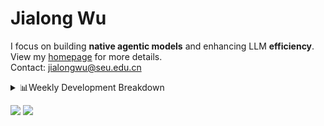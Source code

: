 #  Jialong Wu

I focus on building **native agentic models** and enhancing LLM **efficiency**.<br>
View my [homepage](https://callanwu.github.io/) for more details. <br>
Contact: jialongwu@seu.edu.cn

<details><summary>📊Weekly Development Breakdown</summary>

<!--START_SECTION:waka-->

```txt
From: 11 May 2025 - To: 18 May 2025

Total Time: 45 hrs 23 mins

Python     34 hrs 23 mins  ███████████████████░░░░░░   75.76 %
JSON       9 hrs 6 mins    █████░░░░░░░░░░░░░░░░░░░░   20.08 %
Bash       43 mins         ▒░░░░░░░░░░░░░░░░░░░░░░░░   01.61 %
Text       43 mins         ▒░░░░░░░░░░░░░░░░░░░░░░░░   01.59 %
HTML       19 mins         ▒░░░░░░░░░░░░░░░░░░░░░░░░   00.70 %
```

<!--END_SECTION:waka-->

[![wakatime](https://wakatime.com/badge/user/c6720b29-9431-4a60-bc9d-e1fb2b6bd65f.svg)](https://wakatime.com/@c6720b29-9431-4a60-bc9d-e1fb2b6bd65f)
</details>

[![](https://img.shields.io/badge/Google%20Scholar-4385FE.svg?&color=d6d6d6&style=flat-square&logo=google-scholar)](https://scholar.google.com/citations?user=6eg2m4YAAAAJ)
![](https://komarev.com/ghpvc/?username=callanwu)
